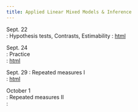 ```yaml
---
title: Applied Linear Mixed Models & Inference
---
```

  
Sept. 22  
: Hypothesis tests, Contrasts, Estimability 
  : [html](https://stat870.github.io/fall2025/notes/inference-estimability-degrees-of-freedom-hypothesis-tests-contrasts.html)

Sept. 24  
: Practice  
  : [html](https://stat870.github.io/fall2025/notes/practice.html)
  
Sept. 29 
: Repeated measures I  
  : [html](https://stat870.github.io/fall2025/notes/repeated-measures-practice-ii.html)
    
October 1  
: Repeated measures II  
  : [](#)
